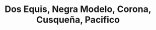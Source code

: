 ---
image:
title: Dos Equis, Negra Modelo, Corona, Cusqueña, Pacifico
description:
price: '4.50'
available: true
---